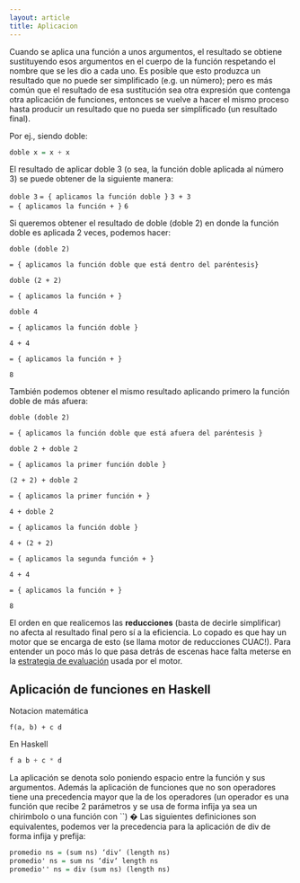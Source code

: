 ```yaml
---
layout: article
title: Aplicacion
---
```


Cuando se aplica una función a unos argumentos, el resultado se obtiene sustituyendo esos argumentos en el cuerpo de la función respetando el nombre que se les dio a cada uno. Es posible que esto produzca un resultado que no puede ser simplificado (e.g. un número); pero es más común que el resultado de esa sustitución sea otra expresión que contenga otra aplicación de funciones, entonces se vuelve a hacer el mismo proceso hasta producir un resultado que no pueda ser simplificado (un resultado final).

Por ej., siendo doble:

```haskell
doble x = x + x
```

El resultado de aplicar doble 3 (o sea, la función doble aplicada al número 3) se puede obtener de la siguiente manera:

`doble 3`
`= { aplicamos la función doble }`
`3 + 3`
`= { aplicamos la función + }`
`6`

Si queremos obtener el resultado de doble (doble 2) en donde la función doble es aplicada 2 veces, podemos hacer:

`doble (doble 2)`

`= { aplicamos la función doble que está dentro del paréntesis}`

`doble (2 + 2)`

`= { aplicamos la función + }`

`doble 4`

`= { aplicamos la función doble }`

`4 + 4`

`= { aplicamos la función + }`

`8`

También podemos obtener el mismo resultado aplicando primero la función doble de más afuera:

`doble (doble 2)`

`= { aplicamos la función doble que está afuera del paréntesis }`

`doble 2 + doble 2`

`= { aplicamos la primer función doble }`

`(2 + 2) + doble 2`

`= { aplicamos la primer función + }`

`4 + doble 2`

`= { aplicamos la función doble }`

`4 + (2 + 2)`

`= { aplicamos la segunda función + }`

`4 + 4`

`= { aplicamos la función + }`

`8`

El orden en que realicemos las **reducciones** (basta de decirle simplificar) no afecta al resultado final pero sí a la eficiencia. Lo copado es que hay un motor que se encarga de esto (se llama motor de reducciones CUAC!). Para entender un poco más lo que pasa detrás de escenas hace falta meterse en la [estrategia de evaluación](estrategias-de-evaluacion.html) usada por el motor.

Aplicación de funciones en Haskell
----------------------------------

Notacion matemática

```
f(a, b) + c d
```

En Haskell

```haskell
f a b + c * d
```

La aplicación se denota solo poniendo espacio entre la función y sus argumentos. Además la aplicación de funciones que no son operadores tiene una precedencia mayor que la de los operadores (un operador es una función que recibe 2 parámetros y se usa de forma infija ya sea un chirimbolo o una función con \`\`) � Las siguientes definiciones son equivalentes, podemos ver la precedencia para la aplicación de div de forma infija y prefija:

```haskell
promedio ns = (sum ns) ‘div‘ (length ns)
promedio' ns = sum ns ‘div‘ length ns
promedio'' ns = div (sum ns) (length ns)
```
